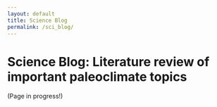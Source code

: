 ```yaml
---
layout: default
title: Science Blog
permalink: /sci_blog/
---
```


# Science Blog: Literature review of important paleoclimate topics

(Page in progress!)
